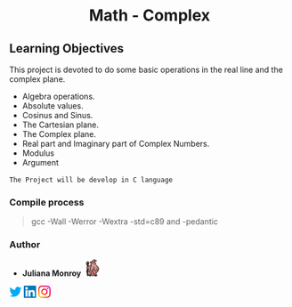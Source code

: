 <div align=center>

# Math - Complex


<div align=left>

## Learning Objectives

This project is devoted to do some basic operations in the real line and the complex plane.

- Algebra operations.
- Absolute values.
- Cosinus and Sinus.
- The Cartesian plane.
- The Complex plane.
- Real part and Imaginary part of Complex Numbers.
- Modulus
- Argument

```
The Project will be develop in C language
```

### **Compile process**

> gcc -Wall -Werror -Wextra -std=c89 and -pedantic


### Author

- **Juliana Monroy** <img src="https://github.com/deut-erium/deut-erium/blob/master/assets/gandalf_parrot.gif" width="30px"/>

[<img align="center" alt="contact | Twitter" width="22px" src="https://github.com/deut-erium/deut-erium/blob/master/assets/twitter.svg" />](https://twitter.com/julianamonroy03)
[<img align="center" alt="contact | LinkedIn" width="22px" src="https://github.com/deut-erium/deut-erium/blob/master/assets/linkedin.svg" />](https://www.linkedin.com/in/juliana-monroy-perez/)
[<img align="center" alt="contact | Instagram" width="22px" src="https://github.com/hargun79/hargun79/blob/master/Assets/Instagram.svg" />](https://www.instagram.com/julianamonr03/)
